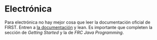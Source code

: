 # Electrónica
Para electrónica no hay mejor cosa que leer la documentación oficial de
FIRST. Entren a [la documentación](http://wpilib.screenstepslive.com/s/currentCS)
y lean.
Es importante que completen la sección de _Getting Started_ y la de
_FRC Java Programming_.
